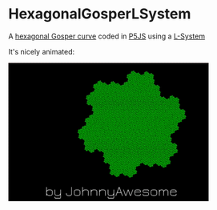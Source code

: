 # HexagonalGosperLSystem
A [hexagonal Gosper curve](https://en.wikipedia.org/wiki/Gosper_curve) coded in [P5JS](https://p5js.org/) using a [L-System](https://en.wikipedia.org/wiki/L-system)

It's nicely animated:

![GosperCurve](https://github.com/johnnyawesome/HexagonalGosperLSystem/blob/master/HexagonalGosperLSystem/DemoImages/HexagonalGosperLSystem.gif)
